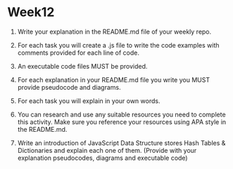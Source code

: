 # Week12

1. Write your explanation in the README.md file of your weekly repo.

2. For each task you will create a .js file to write the code examples with comments provided for each line of code.

3. An executable code files MUST be provided.

4. For each explanation in your README.md file you write you MUST provide pseudocode and diagrams.

5. For each task you will explain in your own words.

6. You can research and use any suitable resources you need to complete this activity. Make sure you reference your resources using APA style in the README.md.

1. Write an introduction of JavaScript Data Structure stores Hash Tables & Dictionaries and explain each one of them. (Provide with your explanation pseudocodes, diagrams and executable code)